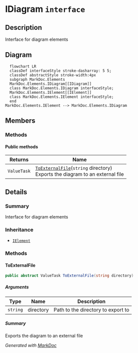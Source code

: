 # IDiagram `interface`

## Description
Interface for diagram elements

## Diagram
```mermaid
  flowchart LR
  classDef interfaceStyle stroke-dasharray: 5 5;
  classDef abstractStyle stroke-width:4px
  subgraph MarkDoc.Elements
  MarkDoc.Elements.IDiagram[[IDiagram]]
  class MarkDoc.Elements.IDiagram interfaceStyle;
  MarkDoc.Elements.IElement[[IElement]]
  class MarkDoc.Elements.IElement interfaceStyle;
  end
MarkDoc.Elements.IElement --> MarkDoc.Elements.IDiagram
```

## Members
### Methods
#### Public  methods
| Returns | Name |
| --- | --- |
| `ValueTask` | [`ToExternalFile`](markdoc/elements/IDiagram.md#toexternalfile)(`string` directory)<br>Exports the diagram to an external file |

## Details
### Summary
Interface for diagram elements

### Inheritance
 - [
`IElement`
](./IElement.md)

### Methods
#### ToExternalFile
```csharp
public abstract ValueTask ToExternalFile(string directory)
```
##### Arguments
| Type | Name | Description |
| --- | --- | --- |
| `string` | directory | Path to the directory to export to |

##### Summary
Exports the diagram to an external file

*Generated with* [*MarkDoc*](https://github.com/hailstorm75/MarkDoc.Core)
